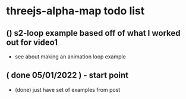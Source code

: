 # threejs-alpha-map todo list

## () s2-loop example based off of what I worked out for video1
* see about making an animation loop example

## ( done 05/01/2022 ) - start point
* (done) just have set of examples from post
